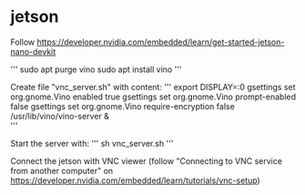 # jetson

Follow https://developer.nvidia.com/embedded/learn/get-started-jetson-nano-devkit

'''
sudo apt purge vino
sudo apt install vino
'''

Create file "vnc_server.sh" with content:
'''
export DISPLAY=:0
gsettings set org.gnome.Vino enabled true
gsettings set org.gnome.Vino prompt-enabled false
gsettings set org.gnome.Vino require-encryption false
/usr/lib/vino/vino-server &                            
'''

Start the server with:
'''
sh vnc_server.sh
'''

Connect the jetson with VNC viewer (follow "Connecting to VNC service from another computer" on https://developer.nvidia.com/embedded/learn/tutorials/vnc-setup)
